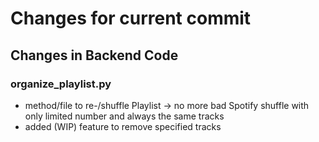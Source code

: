 # Changes for current commit


## Changes in Backend Code


[//]: # (### main_app.py)
   

[//]: # (### music_classes.py)


[//]: # (### database_access.py)


[//]: # (### spotify_access.py)

 
[//]: # (### share_config)


[//]: # (### analysis.py)

### organize_playlist.py
- method/file to re-/shuffle Playlist -> no more bad Spotify shuffle with only limited number and always the same tracks
- added (WIP) feature to remove specified tracks


[//]: # (## Changes in Frontend Code)
[//]: # (- minor changes/updates)

[//]: # (### other files)
